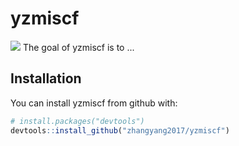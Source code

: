 
<!-- README.md is generated from README.Rmd. Please edit that file -->
yzmiscf
=======
![](https://img.shields.io/badge/personal-project-pink.svg?style=flat)
The goal of yzmiscf is to ...

Installation
------------

You can install yzmiscf from github with:

``` r
# install.packages("devtools")
devtools::install_github("zhangyang2017/yzmiscf")
```
